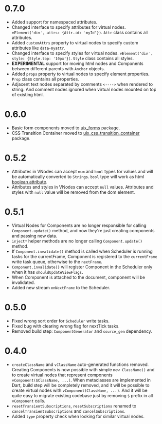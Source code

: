 # 0.7.0

- Added support for namespaced attributes.
- Changed interface to specify attributes for virtual
  nodes. `vElement('div', attrs: {Attr.id: 'myId'})`. `Attr` class
  contains all attributes.
- Added `customAttrs` property to virtual nodes to specify custom
  attributes like `data-myattr`.
- Changed interface to specify styles for virtual
  nodes. `vElement('div', style: {Style.top: '10px'})`. `Style` class
  contains all styles.
- **EXPERIMENTAL** support for moving html nodes and Components
  between different parents with `Anchor` objects.
- Added `props` property to virtual nodes to specify element
  properties. `Prop` class contains all properties.
- Adjacent text nodes separated by comments `<---->` when rendered to
  string. And comment nodes ignored when virtual nodes mounted on top
  of existing html.

# 0.6.0

- Basic form components moved to
  [uix_forms](https://github.com/localvoid/uix_forms) package.
- CSS Transition Container moved to
  [uix_css_transition_container](https://github.com/localvoid/uix_css_transition_container)
  package.

# 0.5.2

- Attributes in VNodes can accept `num` and `bool` types for values
  and will be automatically converted to `Strings`. `bool` type will
  work as html
  [boolean attribute](https://html.spec.whatwg.org/multipage/infrastructure.html#boolean-attributes).
- Attributes and styles in VNodes can accept `null` values. Attributes
  and styles with `null` value will be removed from the dom element.

# 0.5.1

- Virtual Nodes for Components are no longer responsible for calling
  `Component.update()` method, and now they're just creating
  components and passing new data.
- `inject*` helper methods are no longer calling `Component.update()`
  method.
- If `Component.invalidate()` method is called when Scheduler is
  running tasks for the currentFrame, Component is registered to the
  `currentFrame` write task queue, otherwise to the `nextFrame`.
- `Component.invalidate()` will register Component in the Scheduler
  only when it has `shouldUpdateViewFlags`.
- When Component is attached to the document, component will be
  invalidated.
- Added new stream `onNextFrame` to the Scheduler.

# 0.5.0

- Fixed wrong sort order for `Scheduler` write tasks.
- Fixed bug with clearing wrong flag for nextTick tasks.
- Removed build step: `ComponentGenerator` and `source_gen`
  dependency.

# 0.4.0

- `createClassName` and `vClassName` auto-generated functions removed.
  Creating Components is now possible with simple `new ClassName()` and
  to create virtual nodes that represent components
  `vComponent($ClassName, ...)`. When metaclasses are implemented in
  Dart, build step will be completely removed, and it will be possible to
  create virtual nodes with `vComponent(ClassName, ...)`. And it will be
  quite easy to migrate existing codebase just by removing `$` prefix
  in all `vComponent` calls.
- `resetTransientSubscriptions`, `resetSubscriptions` renamed to
  `cancelTransientSubscriptions` and `cancelSubscriptions`.
- Added `type` property check when looking for similar virtual nodes.
